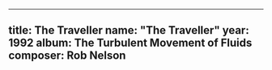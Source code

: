 
---
title: The Traveller
name: "The Traveller"
year:  1992
album: The Turbulent Movement of Fluids
composer: Rob Nelson
---
